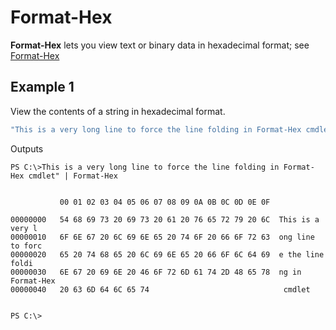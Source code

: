 # Format-Hex
**Format-Hex** lets you view text or binary data in hexadecimal format;
see [Format-Hex](https://msdn.microsoft.com/en-us/powershell/reference/5.1/microsoft.powershell.utility/format-hex)

## Example 1
View the contents of a string in hexadecimal format.

```PowerShell
"This is a very long line to force the line folding in Format-Hex cmdlet" | Format-Hex
```

Outputs
```
PS C:\>This is a very long line to force the line folding in Format-Hex cmdlet" | Format-Hex


           00 01 02 03 04 05 06 07 08 09 0A 0B 0C 0D 0E 0F

00000000   54 68 69 73 20 69 73 20 61 20 76 65 72 79 20 6C  This is a very l
00000010   6F 6E 67 20 6C 69 6E 65 20 74 6F 20 66 6F 72 63  ong line to forc
00000020   65 20 74 68 65 20 6C 69 6E 65 20 66 6F 6C 64 69  e the line foldi
00000030   6E 67 20 69 6E 20 46 6F 72 6D 61 74 2D 48 65 78  ng in Format-Hex
00000040   20 63 6D 64 6C 65 74                              cmdlet         


PS C:\>
```
